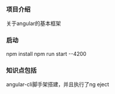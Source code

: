 ### 项目介绍
关于angular的基本框架


### 启动
npm install 
npm run start --4200

### 知识点包括
angular-cli脚手架搭建，并且执行了ng eject
